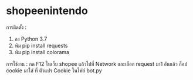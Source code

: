 # shopeenintendo
การติดตั้ง :
1. ลง Python 3.7
2. พิม pip install requests
3. พิม pip install colorama

การใช้งาน :
กด F12 ในเว็บ shopee แล้วไปที่ Network และเลือก request มา1 อันแล้ว ก็อป cookie มาใส่ ที่ ตัวแปร Cookie ในไฟล์ bot.py
